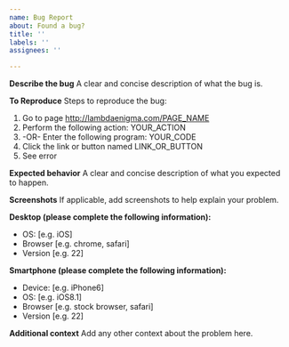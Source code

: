 ```yaml
---
name: Bug Report
about: Found a bug?
title: ''
labels: ''
assignees: ''

---
```


**Describe the bug**
A clear and concise description of what the bug is.

**To Reproduce**
Steps to reproduce the bug:
1. Go to page http://lambdaenigma.com/PAGE_NAME
2. Perform the following action: YOUR_ACTION
3. -OR- Enter the following program: YOUR_CODE
4. Click the link or button named LINK_OR_BUTTON
5. See error

**Expected behavior**
A clear and concise description of what you expected to happen.

**Screenshots**
If applicable, add screenshots to help explain your problem.

**Desktop (please complete the following information):**
 - OS: [e.g. iOS]
 - Browser [e.g. chrome, safari]
 - Version [e.g. 22]

**Smartphone (please complete the following information):**
 - Device: [e.g. iPhone6]
 - OS: [e.g. iOS8.1]
 - Browser [e.g. stock browser, safari]
 - Version [e.g. 22]

**Additional context**
Add any other context about the problem here.
